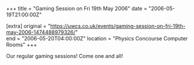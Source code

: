 +++
title = "Gaming Session on Fri 19th May 2006"
date = "2006-05-19T21:00:00Z"

[extra]
original = "https://uwcs.co.uk/events/gaming-session-on-fri-19th-may-2006-1474488979326/"    
end = "2006-05-20T04:00:00Z"
location = "Physics Concourse Computer Rooms"
+++

Our regular gaming sessions\! Come one and all\!

